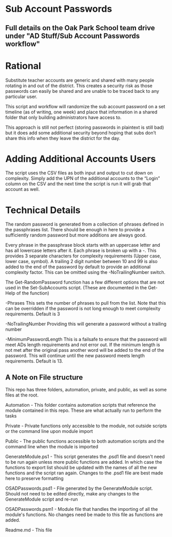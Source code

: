 # Sub Account Passwords

## Full details on the Oak Park School team drive under "AD Stuff/Sub Account Passwords workflow"

# Rational
Substitute teacher accounts are generic and shared with many people rotating in and out of the district. This creates a security risk as those passwords can easily be shared and are unable to be traced back to any particular user.

This script and workflow will randomize the sub account password on a set timeline (as of writing, one week) and place that information in a shared folder that only building administrators have access to. 

This approach is still not perfect (storing passwords in plaintext is still bad) but it does add some additional security beyond hoping that subs don’t share this info when they leave the district for the day.

# Adding Additional Accounts Users
The script uses the CSV files as both input and output to cut down on complexity. Simply add the UPN of the additional accounts to the “Login” column on the CSV and the next time the script is run it will grab that account as well. 

# Technical Details
The random password is generated from a collection of phrases defined in the passphrases list. There should be enough in here to provide a sufficiently random password but more additions are always good.

Every phrase in the passphrase block starts with an uppercase letter and has all lowercase letters after it. Each phrase is broken up with a -. This provides 3 separate characters for complexity requirements (Upper case, lower case, symbol). A trailing 2 digit number between 10 and 99 is also added to the end of the password by default to provide an additional complexity factor. This can be omitted using the -NoTrailingNumber switch. 

The Get-RandomPassword function has a few different options that are not used in the Set-SubAccounts script. (These are documented in the Get-Help of the function) 

-Phrases 
This sets the number of phrases to pull from the list. Note that this can be overridden if the password is not long enough to meet complexity requirements. Default is 3

-NoTrailingNumber
Providing this will generate a password without a trailing number

-MinimumPasswordLength
This is a failsafe to ensure that the password will meet ADs length requirements and not error out. If the minimum length is not met after the original pass another word will be added to the end of the password. This will continue until the new password meets length requirements. Default is 13. 

## A Note on File structure
This repo has three  folders, automation, private, and public, as well as some files at the root.

Automation - This folder contains automation scripts that reference the module contained in this repo. These are what actually run to perform the tasks

Private - Private functions only accessible to the module, not outside scripts or the command line upon module import

Public - The public functions accessible to both automation scripts and the command line when the module is imported

GenerateModule.ps1 - This script generates the .psd1 file and doesn't need to be run again unless more public functions are added. In which case the functions to export
list should be updated with the names of all the new functions and the script ran again. Changes to the .psd1 file are best made here to preserve formatting

OSADPasswords.psd1 - File generated by the GenerateModule script. Should not need to be edited directly, make any changes to the GenerateModule script and re-run

OSADPasswords.psm1 - Module file that handles the importing of all the module's functions. No changes need be made to this file as functions are added.

Readme.md - This file